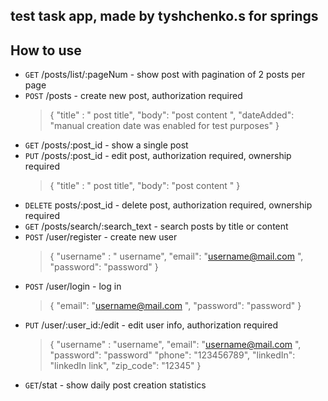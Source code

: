 ## test task app, made by tyshchenko.s for springs

## How to use

- `GET` /posts/list/:pageNum - show post with pagination of 2 posts per page
- `POST` /posts - create new post, authorization required
  > {
  > "title" : " post title",
  > "body": "post content ",
  > "dateAdded": "manual creation date was enabled for test purposes"
  > }
- `GET` /posts/:post_id - show a single post
- `PUT` /posts/:post_id - edit post, authorization required, ownership required
  > {
  > "title" : " post title",
  > "body": "post content "
  > }
- `DELETE` posts/:post_id - delete post, authorization required, ownership required
- `GET` /posts/search/:search_text - search posts by title or content
- `POST` /user/register - create new user
  > {
  > "username" : " username",
  > "email": "username@mail.com ",
  > "password": "password"
  > }
- `POST` /user/login - log in
  > {
  > "email": "username@mail.com ",
  > "password": "password"
  > }
- `PUT` /user/:user_id:/edit - edit user info, authorization required
  > {
  > "username" : "username",
  > "email": "username@mail.com ",
  > "password": "password"
  > "phone": "123456789",
  > "linkedIn": "linkedIn link",
  > "zip_code": "12345"
  > }
- `GET`/stat - show daily post creation statistics
